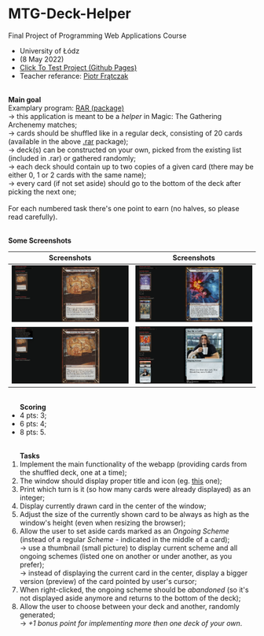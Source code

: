 # MTG-Deck-Helper
Final Project of Programming Web Applications Course
<br>
- University of Łódz
- (8 May 2022)
- <a href="https://kenanaegean.github.io/MTG-Deck-Helper/">Click To Test Project (Github Pages)</a>
- Teacher referance: <a href="https://math.uni.lodz.pl/~peter/">Piotr Frątczak</a>


<p>
<br><b>Main goal</b>
<br>Examplary program: <a href="https://math.uni.lodz.pl/~peter/junk/arch/archenemy2.rar">RAR (package)</a>
<br>→ this application is meant to be a <i>helper</i> in Magic: The Gathering Archenemy matches;
<br>→ cards should be shuffled like in a regular deck, consisting of 20 cards (available in the above <a href="https://math.uni.lodz.pl/~peter/junk/arch/archenemy2.rar">.rar</a> package);
<br>→ deck(s) can be constructed on your own, picked from the existing list (included in .rar) or gathered randomly;
<br>→ each deck should contain up to two copies of a given card (there may be either 0, 1 or 2 cards with the same name);
<br>→ every card (if not set aside) should go to the bottom of the deck after picking the next one;
<br><br>For each numbered task there's one point to earn (no halves, so please read carefully).
</p>

<br><b>Some Screenshots</b>

	
Screenshots           |  Screenshots 
:-------------------------:|:-------------------------:
![](images/Screenshots/1.png)  |  ![](images/Screenshots/3.png)
![](images/Screenshots/2.png)  |  ![](images/Screenshots/4.png)


<ul>
<br><b>Scoring</b>
<li>4 pts: 3;
<li>6 pts: 4;
<li>8 pts: 5.
</ul>


<ol>
<br><b>Tasks</b>
<li>Implement the main functionality of the webapp (providing cards from the shuffled deck, one at a time);
<li>The window should display proper title and icon (eg. <a href="https://magic.wizards.com/sites/all/themes/wiz_mtg/icons/favicon.ico">this</a> one);
<li>Print which turn is it (so how many cards were already displayed) as an integer;
<li>Display currently drawn card in the center of the window;
<li>Adjust the size of the currently shown card to be always as high as the window's height (even when resizing the browser);
<li>Allow the user to set aside cards marked as an <i>Ongoing Scheme</i> (instead of a regular <i>Scheme</i> - indicated in the middle of a card);
<br>→ use a thumbnail (small picture) to display current scheme and all ongoing schemes (listed one on another or under another, as you prefer);
<br>→ instead of displaying the current card in the center, display a bigger version (preview) of the card pointed by user's cursor;
<li>When right-clicked, the ongoing scheme should be <i>abandoned</i> (so it's not displayed aside anymore and returns to the bottom of the deck);
<li>Allow the user to choose between your deck and another, randomly generated;
<br>→ <i>+1 bonus point for implementing more then one deck of your own</i>.
</ol>

